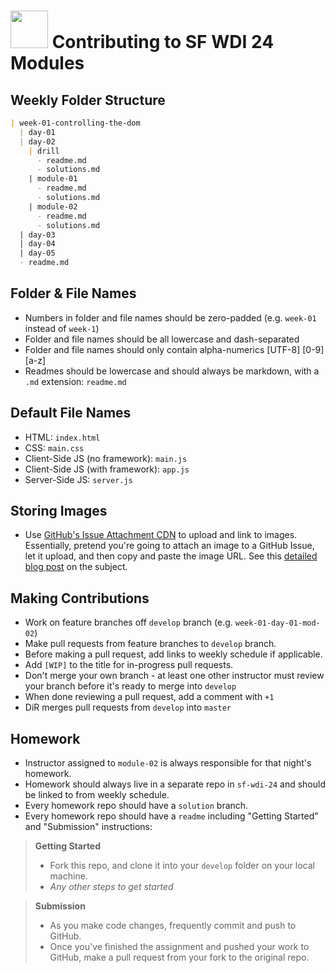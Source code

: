 # <img src="https://cloud.githubusercontent.com/assets/7833470/10423298/ea833a68-7079-11e5-84f8-0a925ab96893.png" width="60"> Contributing to SF WDI 24 Modules

## Weekly Folder Structure

```md
| week-01-controlling-the-dom
  | day-01
  | day-02
    | drill
      - readme.md
      - solutions.md
    | module-01
      - readme.md
      - solutions.md
    | module-02
      - readme.md
      - solutions.md
  | day-03
  | day-04
  | day-05
  - readme.md
```

## Folder & File Names

* Numbers in folder and file names should be zero-padded (e.g. `week-01` instead of `week-1`)
* Folder and file names should be all lowercase and dash-separated
* Folder and file names should only contain alpha-numerics [UTF-8] [0-9] [a-z]
* Readmes should be lowercase and should always be markdown, with a `.md` extension: `readme.md`

## Default File Names

* HTML: `index.html`
* CSS: `main.css`
* Client-Side JS (no framework): `main.js`
* Client-Side JS (with framework): `app.js`
* Server-Side JS: `server.js`

## Storing Images

* Use <a href="https://help.github.com/articles/file-attachments-on-issues-and-pull-requests">GitHub's Issue Attachment CDN</a> to upload and link to images. Essentially, pretend you're going to attach an image to a GitHub Issue, let it upload, and then copy and paste the image URL. See this <a href="http://solutionoptimist.com/2013/12/28/awesome-github-tricks" target="_blank">detailed blog post</a> on the subject.

## Making Contributions

* Work on feature branches off `develop` branch (e.g. `week-01-day-01-mod-02`)
* Make pull requests from feature branches to `develop` branch.
* Before making a pull request, add links to weekly schedule if applicable.
* Add `[WIP]` to the title for in-progress pull requests.
* Don't merge your own branch - at least one other instructor must review your branch before it's ready to merge into `develop`
* When done reviewing a pull request, add a comment with `+1`
* DiR merges pull requests from `develop` into `master`

## Homework

* Instructor assigned to `module-02` is always responsible for that night's homework.
* Homework should always live in a separate repo in `sf-wdi-24` and should be linked to from weekly schedule.
* Every homework repo should have a `solution` branch.
* Every homework repo should have a `readme` including "Getting Started" and "Submission" instructions:

> **Getting Started**
> * Fork this repo, and clone it into your `develop` folder on your local machine.
> * *Any other steps to get started*

> **Submission**
> * As you make code changes, frequently commit and push to GitHub.
> * Once you've finished the assignment and pushed your work to GitHub, make a pull request from your fork to the original repo.
